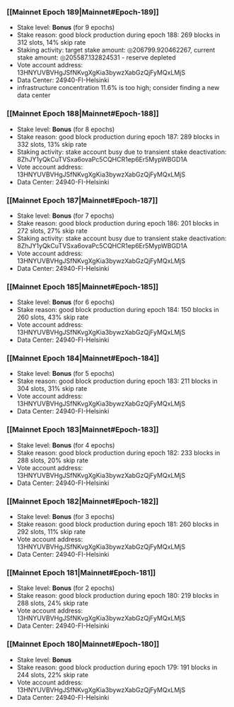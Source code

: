 ### [[Mainnet Epoch 189|Mainnet#Epoch-189]]
* Stake level: **Bonus** (for 9 epochs)
* Stake reason: good block production during epoch 188: 269 blocks in 312 slots, 14% skip rate
* Staking activity: target stake amount: ◎206799.920462267, current stake amount: ◎205587.132824531 - reserve depleted
* Vote account address: 13HNYUVBVHgJSfNKvgXgKia3bywzXabGzQjFyMQxLMjS
* Data Center: 24940-FI-Helsinki
* infrastructure concentration 11.6% is too high; consider finding a new data center
### [[Mainnet Epoch 188|Mainnet#Epoch-188]]
* Stake level: **Bonus** (for 8 epochs)
* Stake reason: good block production during epoch 187: 289 blocks in 332 slots, 13% skip rate
* Staking activity: stake account busy due to transient stake deactivation: 8ZhJY1yQkCuTVSxa6ovaPc5CQHCR1ep6Er5MypWBGD1A
* Vote account address: 13HNYUVBVHgJSfNKvgXgKia3bywzXabGzQjFyMQxLMjS
* Data Center: 24940-FI-Helsinki
### [[Mainnet Epoch 187|Mainnet#Epoch-187]]
* Stake level: **Bonus** (for 7 epochs)
* Stake reason: good block production during epoch 186: 201 blocks in 272 slots, 27% skip rate
* Staking activity: stake account busy due to transient stake deactivation: 8ZhJY1yQkCuTVSxa6ovaPc5CQHCR1ep6Er5MypWBGD1A
* Vote account address: 13HNYUVBVHgJSfNKvgXgKia3bywzXabGzQjFyMQxLMjS
* Data Center: 24940-FI-Helsinki
### [[Mainnet Epoch 185|Mainnet#Epoch-185]]
* Stake level: **Bonus** (for 6 epochs)
* Stake reason: good block production during epoch 184: 150 blocks in 260 slots, 43% skip rate
* Vote account address: 13HNYUVBVHgJSfNKvgXgKia3bywzXabGzQjFyMQxLMjS
* Data Center: 24940-FI-Helsinki
### [[Mainnet Epoch 184|Mainnet#Epoch-184]]
* Stake level: **Bonus** (for 5 epochs)
* Stake reason: good block production during epoch 183: 211 blocks in 304 slots, 31% skip rate
* Vote account address: 13HNYUVBVHgJSfNKvgXgKia3bywzXabGzQjFyMQxLMjS
* Data Center: 24940-FI-Helsinki
### [[Mainnet Epoch 183|Mainnet#Epoch-183]]
* Stake level: **Bonus** (for 4 epochs)
* Stake reason: good block production during epoch 182: 233 blocks in 288 slots, 20% skip rate
* Vote account address: 13HNYUVBVHgJSfNKvgXgKia3bywzXabGzQjFyMQxLMjS
* Data Center: 24940-FI-Helsinki
### [[Mainnet Epoch 182|Mainnet#Epoch-182]]
* Stake level: **Bonus** (for 3 epochs)
* Stake reason: good block production during epoch 181: 260 blocks in 292 slots, 11% skip rate
* Vote account address: 13HNYUVBVHgJSfNKvgXgKia3bywzXabGzQjFyMQxLMjS
* Data Center: 24940-FI-Helsinki
### [[Mainnet Epoch 181|Mainnet#Epoch-181]]
* Stake level: **Bonus** (for 2 epochs)
* Stake reason: good block production during epoch 180: 219 blocks in 288 slots, 24% skip rate
* Vote account address: 13HNYUVBVHgJSfNKvgXgKia3bywzXabGzQjFyMQxLMjS
* Data Center: 24940-FI-Helsinki
### [[Mainnet Epoch 180|Mainnet#Epoch-180]]
* Stake level: **Bonus**
* Stake reason: good block production during epoch 179: 191 blocks in 244 slots, 22% skip rate
* Vote account address: 13HNYUVBVHgJSfNKvgXgKia3bywzXabGzQjFyMQxLMjS
* Data Center: 24940-FI-Helsinki